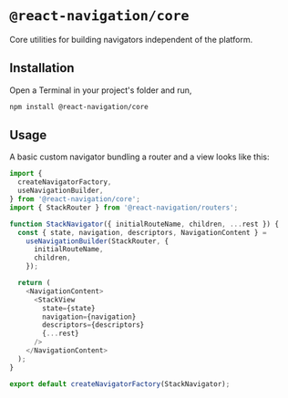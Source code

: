 # `@react-navigation/core`

Core utilities for building navigators independent of the platform.

## Installation

Open a Terminal in your project's folder and run,

```sh
npm install @react-navigation/core
```

## Usage

A basic custom navigator bundling a router and a view looks like this:

```js
import {
  createNavigatorFactory,
  useNavigationBuilder,
} from '@react-navigation/core';
import { StackRouter } from '@react-navigation/routers';

function StackNavigator({ initialRouteName, children, ...rest }) {
  const { state, navigation, descriptors, NavigationContent } =
    useNavigationBuilder(StackRouter, {
      initialRouteName,
      children,
    });

  return (
    <NavigationContent>
      <StackView
        state={state}
        navigation={navigation}
        descriptors={descriptors}
        {...rest}
      />
    </NavigationContent>
  );
}

export default createNavigatorFactory(StackNavigator);
```
